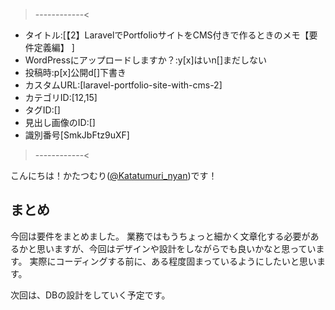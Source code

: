 >------------<
- タイトル:[【2】LaravelでPortfolioサイトをCMS付きで作るときのメモ【要件定義編】 ]
- WordPressにアップロードしますか？:y[x]はいn[]まだしない
- 投稿時:p[x]公開d[]下書き
- カスタムURL:[laravel-portfolio-site-with-cms-2]
- カテゴリID:[12,15]
- タグID:[]
- 見出し画像のID:[]
- 識別番号[SmkJbFtz9uXF]
>------------<

<!-- ↓続き
[kanren id=""] -->

こんにちは！かたつむり([@Katatumuri_nyan](https://twitter.com/Katatumuri_nyan))です！

## まとめ
今回は要件をまとめました。
業務ではもうちょっと細かく文章化する必要があるかと思いますが、今回はデザインや設計をしながらでも良いかなと思っています。
実際にコーディングする前に、ある程度固まっているようにしたいと思います。

次回は、DBの設計をしていく予定です。
